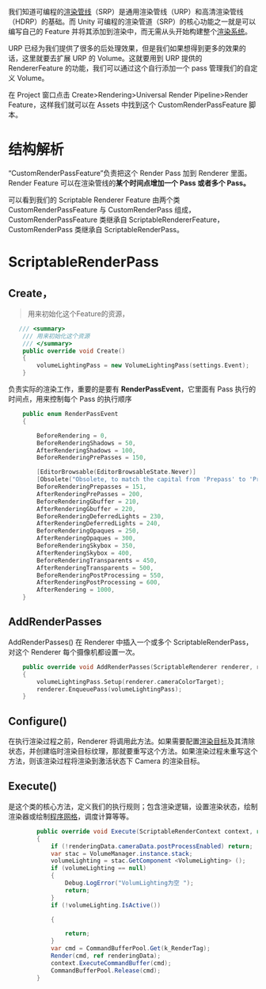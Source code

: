 我们知道可编程的[渲染管线](https://zhida.zhihu.com/search?content_id=171079434&content_type=Article&match_order=1&q=%E6%B8%B2%E6%9F%93%E7%AE%A1%E7%BA%BF&zhida_source=entity)（SRP）是通用渲染管线（URP）和高清渲染管线（HDRP）的基础。而 Unity 可编程的渲染管道（SRP）的核心功能之一就是可以编写自己的 Feature 并将其添加到渲染中，而无需从头开始构建整个[渲染系统](https://zhida.zhihu.com/search?content_id=171079434&content_type=Article&match_order=1&q=%E6%B8%B2%E6%9F%93%E7%B3%BB%E7%BB%9F&zhida_source=entity)。

URP 已经为我们提供了很多的后处理效果，但是我们如果想得到更多的效果的话，这里就要去扩展 URP 的 Volume。这就要用到 URP 提供的 RendererFeature 的功能，我们可以通过这个自行添加一个 pass 管理我们的自定义 Volume。

在 Project 窗口点击 Create>Rendering>Universal Render Pipeline>Render Feature，这样我们就可以在 Assets 中找到这个 CustomRenderPassFeature 脚本。

# 结构解析

“CustomRenderPassFeature”负责把这个 Render Pass 加到 Renderer 里面。Render Feature 可以在渲染管线的**某个时间点增加一个 Pass 或者多个 Pass。**

可以看到我们的 Scriptable Renderer Feature 由两个类 CustomRenderPassFeature 与 CustomRenderPass 组成，CustomRenderPassFeature 类继承自 ScriptableRendererFeature，CustomRenderPass 类继承自 ScriptableRenderPass。

# ScriptableRenderPass
## Create，
>用来初始化这个Feature的资源，
```c++
   /// <summary>
    /// 用来初始化这个资源
    /// </summary>
    public override void Create()
    {
        volumeLightingPass = new VolumeLightingPass(settings.Event);
    }
```

负责实际的渲染工作，重要的是要有 **RenderPassEvent**，它里面有 Pass 执行的时间点，用来控制每个 Pass 的执行顺序
```c++
    public enum RenderPassEvent
    {

        BeforeRendering = 0,
        BeforeRenderingShadows = 50,
        AfterRenderingShadows = 100,
        BeforeRenderingPrePasses = 150,

        [EditorBrowsable(EditorBrowsableState.Never)]
        [Obsolete("Obsolete, to match the capital from 'Prepass' to 'PrePass' (UnityUpgradable) -> BeforeRenderingPrePasses")]
        BeforeRenderingPrepasses = 151,
        AfterRenderingPrePasses = 200,
        BeforeRenderingGbuffer = 210,
        AfterRenderingGbuffer = 220,
        BeforeRenderingDeferredLights = 230,
        AfterRenderingDeferredLights = 240,
        BeforeRenderingOpaques = 250,
        AfterRenderingOpaques = 300,
        BeforeRenderingSkybox = 350,
        AfterRenderingSkybox = 400,
        BeforeRenderingTransparents = 450,
        AfterRenderingTransparents = 500,
        BeforeRenderingPostProcessing = 550,
        AfterRenderingPostProcessing = 600,
        AfterRendering = 1000,
    }
```
## AddRenderPasses
AddRenderPasses() 在 Renderer 中插入一个或多个 ScriptableRenderPass，对这个 Renderer 每个摄像机都设置一次。
```c++
    public override void AddRenderPasses(ScriptableRenderer renderer, ref RenderingData renderingData)
    {
        volumeLightingPass.Setup(renderer.cameraColorTarget);
        renderer.EnqueuePass(volumeLightingPass);
    }
```

## Configure() 
在执行渲染过程之前，Renderer 将调用此方法。如果需要配置[渲染目标](https://zhida.zhihu.com/search?content_id=171079434&content_type=Article&match_order=1&q=%E6%B8%B2%E6%9F%93%E7%9B%AE%E6%A0%87&zhida_source=entity)及其清除状态，并创建临时渲染目标纹理，那就要重写这个方法。如果渲染过程未重写这个方法，则该渲染过程将渲染到激活状态下 Camera 的渲染目标。


## Execute() 
是这个类的核心方法，定义我们的执行规则；包含渲染逻辑，设置渲染状态，绘制渲染器或绘制[程序网格](https://zhida.zhihu.com/search?content_id=171079434&content_type=Article&match_order=1&q=%E7%A8%8B%E5%BA%8F%E7%BD%91%E6%A0%BC&zhida_source=entity)，调度计算等等。

```c#
        public override void Execute(ScriptableRenderContext context, ref RenderingData renderingData)
        {
            if (!renderingData.cameraData.postProcessEnabled) return;
            var stac = VolumeManager.instance.stack;
            volumeLighting = stac.GetComponent <VolumeLighting> ();
            if (volumeLighting == null)
            {
                Debug.LogError("VolumLighting为空 ");
                return;
            }
            if (!volumeLighting.IsActive())

            {

                return;
            }
            var cmd = CommandBufferPool.Get(k_RenderTag);
            Render(cmd, ref renderingData);
            context.ExecuteCommandBuffer(cmd);
            CommandBufferPool.Release(cmd);
        }
```